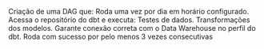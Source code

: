 Criação de uma DAG que:
Roda uma vez por dia em horário configurado.
Acessa o repositório do dbt e executa:
Testes de dados.
Transformações dos modelos.
Garante conexão correta com o Data Warehouse no perfil do dbt.
Roda com sucesso por pelo menos 3 vezes consecutivas

